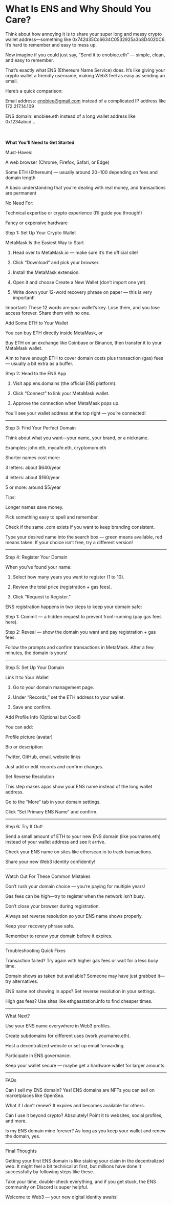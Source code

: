 
# What Is ENS and Why Should You Care?

Think about how annoying it is to share your super long and messy crypto wallet address—something like 0x742d35Cc6634C0532925a3b8D4020C6. It’s hard to remember and easy to mess up.

Now imagine if you could just say, “Send it to enobiee.eth” — simple, clean, and easy to remember.

That’s exactly what ENS (Ethereum Name Service) does. It’s like giving your crypto wallet a friendly username, making Web3 feel as easy as sending an email.

Here’s a quick comparison:

Email address: enobiee@gmail.com instead of a complicated IP address like 172.217.14.109

ENS domain: enobiee.eth instead of a long wallet address like 0x1234abcd...

<br></br>
**What You’ll Need to Get Started**

Must-Haves:

A web browser (Chrome, Firefox, Safari, or Edge)

Some ETH (Ethereum) — usually around $20-$100 depending on fees and domain length

A basic understanding that you’re dealing with real money, and transactions are permanent


No Need For:

Technical expertise or crypto experience (I’ll guide you through!)

Fancy or expensive hardware


Step 1: Set Up Your Crypto Wallet

MetaMask Is the Easiest Way to Start

1. Head over to MetaMask.io — make sure it’s the official site!


2. Click “Download” and pick your browser.


3. Install the MetaMask extension.


4. Open it and choose Create a New Wallet (don’t import one yet).


5. Write down your 12-word recovery phrase on paper — this is very important!



Important: These 12 words are your wallet’s key. Lose them, and you lose access forever. Share them with no one.


Add Some ETH to Your Wallet

You can buy ETH directly inside MetaMask, or

Buy ETH on an exchange like Coinbase or Binance, then transfer it to your MetaMask wallet.


Aim to have enough ETH to cover domain costs plus transaction (gas) fees — usually a bit extra as a buffer.


Step 2: Head to the ENS App

1. Visit app.ens.domains (the official ENS platform).


2. Click “Connect” to link your MetaMask wallet.


3. Approve the connection when MetaMask pops up.



You’ll see your wallet address at the top right — you’re connected!


---

Step 3: Find Your Perfect Domain

Think about what you want—your name, your brand, or a nickname.

Examples: john.eth, mycafe.eth, cryptomom.eth

Shorter names cost more:

3 letters: about $640/year

4 letters: about $160/year

5 or more: around $5/year



Tips:

Longer names save money.

Pick something easy to spell and remember.

Check if the same .com exists if you want to keep branding consistent.


Type your desired name into the search box — green means available, red means taken. If your choice isn’t free, try a different version!


---

Step 4: Register Your Domain

When you’ve found your name:

1. Select how many years you want to register (1 to 10).


2. Review the total price (registration + gas fees).


3. Click “Request to Register.”



ENS registration happens in two steps to keep your domain safe:

Step 1: Commit — a hidden request to prevent front-running (pay gas fees here).

Step 2: Reveal — show the domain you want and pay registration + gas fees.


Follow the prompts and confirm transactions in MetaMask. After a few minutes, the domain is yours!


---

Step 5: Set Up Your Domain

Link It to Your Wallet

1. Go to your domain management page.


2. Under “Records,” set the ETH address to your wallet.


3. Save and confirm.



Add Profile Info (Optional but Cool!)

You can add:

Profile picture (avatar)

Bio or description

Twitter, GitHub, email, website links


Just add or edit records and confirm changes.

Set Reverse Resolution

This step makes apps show your ENS name instead of the long wallet address.

Go to the “More” tab in your domain settings.

Click “Set Primary ENS Name” and confirm.



---

Step 6: Try It Out!

Send a small amount of ETH to your new ENS domain (like yourname.eth) instead of your wallet address and see it arrive.

Check your ENS name on sites like etherscan.io to track transactions.

Share your new Web3 identity confidently!


---

Watch Out For These Common Mistakes

Don’t rush your domain choice — you’re paying for multiple years!

Gas fees can be high—try to register when the network isn’t busy.

Don’t close your browser during registration.

Always set reverse resolution so your ENS name shows properly.

Keep your recovery phrase safe.

Remember to renew your domain before it expires.



---

Troubleshooting Quick Fixes

Transaction failed? Try again with higher gas fees or wait for a less busy time.

Domain shows as taken but available? Someone may have just grabbed it—try alternatives.

ENS name not showing in apps? Set reverse resolution in your settings.

High gas fees? Use sites like ethgasstation.info to find cheaper times.



---

What Next?

Use your ENS name everywhere in Web3 profiles.

Create subdomains for different uses (work.yourname.eth).

Host a decentralized website or set up email forwarding.

Participate in ENS governance.

Keep your wallet secure — maybe get a hardware wallet for larger amounts.



---

FAQs

Can I sell my ENS domain?
Yes! ENS domains are NFTs you can sell on marketplaces like OpenSea.

What if I don’t renew?
It expires and becomes available for others.

Can I use it beyond crypto?
Absolutely! Point it to websites, social profiles, and more.

Is my ENS domain mine forever?
As long as you keep your wallet and renew the domain, yes.


---

Final Thoughts

Getting your first ENS domain is like staking your claim in the decentralized web. It might feel a bit technical at first, but millions have done it successfully by following steps like these.

Take your time, double-check everything, and if you get stuck, the ENS community on Discord is super helpful.

Welcome to Web3 — your new digital identity awaits!


